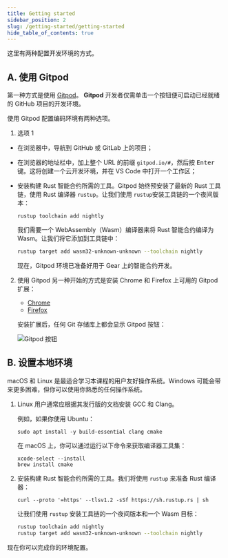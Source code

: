 ```yaml
---
title: Getting started
sidebar_position: 2
slug: /getting-started/getting-started
hide_table_of_contents: true
---
```


这里有两种配置开发环境的方式。

## A. 使用 Gitpod

第一种方式是使用 [Gitpod](https://www.gitpod.io/)。 **Gitpod** 开发者仅需单击一个按钮便可启动已经就绪的 GitHub 项目的开发环境。

使用 Gitpod 配置编码环境有两种选项。

1. 选项 1

- 在浏览器中，导航到 GitHub 或 GitLab 上的项目；
- 在浏览器的地址栏中，加上整个 URL 的前缀 `gitpod.io/#`，然后按 <kbd>Enter</kbd> 键。这将创建一个云开发环境，并在 VS Code 中打开一个工作区；
- 安装构建 Rust 智能合约所需的工具。Gitpod 始终预安装了最新的 Rust 工具链，使用 Rust 编译器 `rustup`。让我们使用 `rustup`安装工具链的一个夜间版本：

    ```
    rustup toolchain add nightly
    ```

    我们需要一个 WebAssembly（Wasm）编译器来将 Rust 智能合约编译为 Wasm。让我们将它添加到工具链中：

    ```bash
    rustup target add wasm32-unknown-unknown --toolchain nightly
    ```

    现在，Gitpod 环境已准备好用于 Gear 上的智能合约开发。

2. 使用 Gitpod 另一种开始的方式是安装 Chrome 和 Firefox 上可用的 Gitpod 扩展：

    - [Chrome](https://chrome.google.com/webstore/detail/gitpod-always-ready-to-co/dodmmooeoklaejobgleioelladacbeki)
    - [Firefox](https://addons.mozilla.org/en-US/firefox/addon/gitpod/)

    安装扩展后，任何 Git 存储库上都会显示 Gitpod 按钮：

    ![Gitpod 按钮](/img/01/gitpod-button.png)

## B. 设置本地环境

macOS 和 Linux 是最适合学习本课程的用户友好操作系统。Windows 可能会带来更多困难，但你可以使用你熟悉的任何操作系统。

1. Linux 用户通常应根据其发行版的文档安装 GCC 和 Clang。


    例如，如果你使用 Ubuntu：

    ```
    sudo apt install -y build-essential clang cmake
    ```

    在 macOS 上，你可以通过运行以下命令来获取编译器工具集：

    ```
    xcode-select --install
    brew install cmake
    ```

2. 安装构建 Rust 智能合约所需的工具。我们将使用 `rustup` 来准备 Rust 编译器：

    ```
    curl --proto '=https' --tlsv1.2 -sSf https://sh.rustup.rs | sh
    ```

    让我们使用 `rustup` 安装工具链的一个夜间版本和一个 Wasm 目标：

    ```bash
    rustup toolchain add nightly
    rustup target add wasm32-unknown-unknown --toolchain nightly
    ```

  现在你可以完成你的环境配置。
